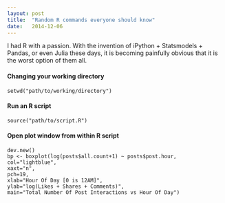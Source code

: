 ```yaml
---
layout: post
title:  "Random R commands everyone should know"
date:   2014-12-06
---
```


I had R with a passion. With the invention of iPython + Statsmodels + Pandas, or even Julia these days, it is becoming painfully obvious that it is the worst option of them all.

#### Changing your working directory

```
setwd("path/to/working/directory")
```

#### Run an R script

```
source("path/to/script.R")
```

#### Open plot window from within R script

```
dev.new()
bp <- boxplot(log(posts$all.count+1) ~ posts$post.hour,
col="lightblue",
xaxt="n",
pch=19,
xlab="Hour Of Day [0 is 12AM]",
ylab="log(Likes + Shares + Comments)",
main="Total Number Of Post Interactions vs Hour Of Day")
```

